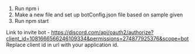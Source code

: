 1. Run npm i
2. Make a new file and set up botConfig.json file based on sample given
3. Run npm start

Link to invite bot - https://discord.com/api/oauth2/authorize?client_id=1081666566246109334&permissions=274877925376&scope=bot
Replace client id in url with your application id.